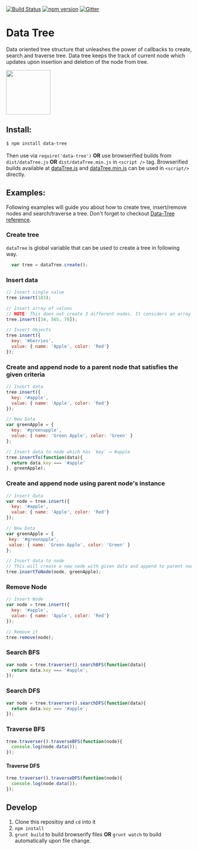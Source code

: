 [![Build Status](https://travis-ci.org/cchandurkar/Data-Tree.svg?branch=master)](https://travis-ci.org/cchandurkar/Data-Tree)
[![npm version](https://badge.fury.io/js/data-tree.svg)](https://badge.fury.io/js/data-tree)
[![Gitter](https://badges.gitter.im/cchandurkar/Data-Tree.svg)](https://gitter.im/cchandurkar/Data-Tree?utm_source=badge&utm_medium=badge&utm_campaign=pr-badge)

# Data Tree
Data oriented tree structure that unleashes the power of callbacks to create, search and traverse tree. Data tree keeps the track of current node which updates upon insertion and deletion of the node from tree.

<img height="120" width="120" src="http://cchandurkar.github.io/data-tree/icon/icon.png"/>

## Install:
`$ npm install data-tree`<br /><br />
Then use via `require('data-tree')` **OR** use browserified builds from `dist/dataTree.js` **OR** `dist/dataTree.min.js` in `<script />` tag. Browserified builds available at [dataTree.js](http://cchandurkar.github.io/data-tree/dataTree.js) and [dataTree.min.js](http://cchandurkar.github.io/data-tree/dataTree.min.js) can be used in `<script/>` directly.

## Examples:
Following examples will guide you about how to create tree, insert/remove nodes and search/traverse a tree. Don't forget to checkout [Data-Tree reference](http://cchandurkar.github.io/data-tree/).

### Create tree
`dataTree` is global variable that can be used to create a tree in following way.
```javascript
  var tree = dataTree.create();
```

### Insert data
```javascript
// Insert single value
tree.insert(183);

// Insert array of values
// NOTE: This does not create 3 different nodes. It considers an array as a whole data and puts in a single node.
tree.insert([34, 565, 78]);

// Insert Objects
tree.insert({
  key: '#berries',
  value: { name: 'Apple', color: 'Red'}
});
```

### Create and append node to a parent node that satisfies the given criteria
```javascript
// Insert data
tree.insert({
  key: '#apple',
  value: { name: 'Apple', color: 'Red'}
});

// New Data
var greenApple = {
  key: '#greenapple',
  value: { name: 'Green Apple', color: 'Green' }
};

// Insert data to node which has `key` = #apple
tree.insertTo(function(data){
  return data.key === '#apple'
}, greenApple);
```

### Create and append node using parent node's instance
```javascript
// Insert data
var node = tree.insert({
  key: '#apple',
  value: { name: 'Apple', color: 'Red'}
});

// New Data
var greenApple = {
 key: '#greenapple',
 value: { name: 'Green Apple', color: 'Green' }
};

// Insert data to node
// This will create a new node with given data and append to parent node provided
tree.insertToNode(node, greenApple);
```

### Remove Node
```javascript
// Insert Node
var node = tree.insert({
  key: '#apple',
  value: { name: 'Apple', color: 'Red'}
});

// Remove it
tree.remove(node);
```

### Search BFS
```javascript
var node = tree.traverser().searchBFS(function(data){
  return data.key === '#apple';
});
```

### Search DFS
```javascript
var node = tree.traverser().searchDFS(function(data){
  return data.key === '#apple';
});
```

### Traverse BFS
```javascript
tree.traverser().traverseBFS(function(node){
  console.log(node.data());
});
```

#### Traverse DFS
```javascript
tree.traverser().traverseDFS(function(node){
  console.log(node.data());
});
```

## Develop
1. Clone this repositoy and `cd` into it
3. `npm install`
4. `grunt build` to build browserify files **OR** `grunt watch` to build automatically upon file change.
